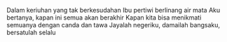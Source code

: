 
Dalam keriuhan yang tak berkesudahan
Ibu pertiwi berlinang air mata
Aku bertanya, kapan ini semua akan berakhir
Kapan kita bisa menikmati semuanya dengan canda dan tawa
Jayalah negeriku, damailah bangsaku, bersatulah selalu 